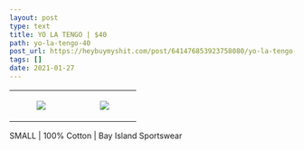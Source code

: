 ```yaml
---
layout: post
type: text
title: YO LA TENGO | $40
path: yo-la-tengo-40
post_url: https://heybuymyshit.com/post/641476853923758080/yo-la-tengo-40
tags: []
date: 2021-01-27
---
```




<table style="width:100%;"><tr><td style="vertical-align:top;">
      <figure class="tmblr-full" data-orig-height="2048" data-orig-width="1365" data-orig-src="https://concertshirts.netlify.app/shirts/0098/0098-01.jpg"><img src="https://64.media.tumblr.com/589402a51a7d22055ae260f52dfded8a/aa7892acdc3d572f-e1/s540x810/f7d0e3bea463e0c0363739ab5f429cded3b3a62d.jpg" data-orig-height="2048" data-orig-width="1365" data-orig-src="https://concertshirts.netlify.app/shirts/0098/0098-01.jpg"/></figure></td>
    <td style="vertical-align:top;">
      <figure class="tmblr-full" data-orig-height="2048" data-orig-width="1365" data-orig-src="https://concertshirts.netlify.app/shirts/0098/0098-02.jpg"><img src="https://64.media.tumblr.com/068b734a953563f050397449eaa53cbe/aa7892acdc3d572f-a6/s540x810/af9851db0e85c8df1bcae5f4215d8c0b7567a25e.jpg" data-orig-height="2048" data-orig-width="1365" data-orig-src="https://concertshirts.netlify.app/shirts/0098/0098-02.jpg"/></figure></td>
  </tr></table><p>
  SMALL | 100% Cotton | Bay Island Sportswear
</p>
